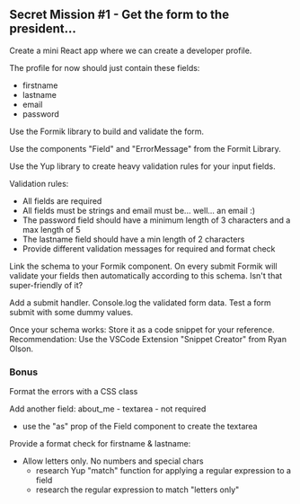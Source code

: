 ## Secret Mission #1 - Get the form to the president...

Create a mini React app where we can create a developer profile.

The profile for now should just contain these fields:
- firstname
- lastname
- email
- password

Use the Formik library to build and validate the form.

Use the components "Field" and "ErrorMessage" from the Formit Library.

Use the Yup library to create heavy validation rules for your input fields. 

Validation rules: 
- All fields are required 
- All fields must be strings and email must be... well... an email :) 
- The password field should have a minimum length of 3 characters and a max length of 5
- The lastname field should have a min length of 2 characters
- Provide different validation messages for required and format check

Link the schema to your Formik component. On every submit Formik will validate your fields then automatically according to this schema. Isn't that super-friendly of it?

Add a submit handler. Console.log the validated form data. Test a form submit with some dummy values.

Once your schema works: Store it as a code snippet for your reference. Recommendation: Use the VSCode Extension "Snippet Creator" from Ryan Olson.

### Bonus

Format the errors with a CSS class

Add another field: about_me - textarea - not required
- use the "as" prop of the Field component to create the textarea

Provide a format check for firstname & lastname:
- Allow letters only. No numbers and special chars
  - research Yup "match" function for applying a regular expression to a field
  - research the regular expression to match "letters only"
